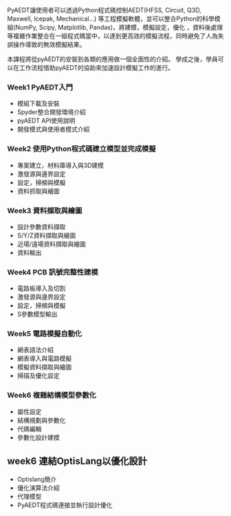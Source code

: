PyAEDT讓使用者可以透過Python程式碼控制AEDT(HFSS, Circuit, Q3D, Maxwell, Icepak, Mechanical...)
等工程模擬軟體，並可以整合Python的科學模組(NumPy, Scipy, Matplotlib, Pandas)，將建模，模擬設定，優化
，資料後處理等複雜作業整合在一組程式碼當中，以達到更高效的模擬流程，同時避免了人為失誤操作導致的無效模擬結果。

本課程將從pyAEDT的安裝到各類的應用做一個全面性的介紹。
學成之後，學員可以在工作流程借助pyAEDT的協助來加速設計模擬工作的進行。


### Week1 PyAEDT入門
- 模組下載及安裝
- Spyder整合開發環境介紹
- pyAEDT API使用說明
- 開發模式與使用者模式介紹

### Week2 使用Python程式碼建立模型並完成模擬
- 專案建立，材料庫導入與3D建模
- 激發源與邊界設定
- 設定，掃頻與模擬
- 資料抓取與繪圖

### Week3 資料擷取與繪圖
- 設計參數資料擷取
- S/Y/Z資料擷取與繪圖
- 近場/遠場資料擷取與繪圖
- 資料輸出

### Week4 PCB 訊號完整性建模
- 電路板導入及切割
- 激發源與邊界設定
- 設定，掃頻與模擬
- S參數模型輸出

### Week5 電路模擬自動化
- 網表語法介紹
- 網表導入與電路模擬
- 模擬資料擷取與繪圖
- 掃描及優化設定

### Week6 複雜結構模型參數化
- 屬性設定
- 結構規劃與參數化
- 代碼編輯
- 參數化設計建模

## week6 連結OptisLang以優化設計
- Optislang簡介
- 優化演算法介紹
- 代理模型
- PyAEDT程式碼連接並執行設計優化
